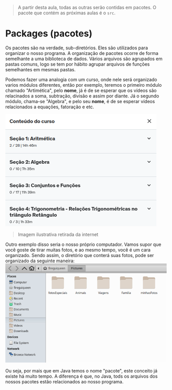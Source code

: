 > A partir desta aula, todas as outras serão contidas em pacotes. O pacote que contém as próximas aulas é o `src`. 

# Packages (pacotes)
Os pacotes são na verdade, sub-diretórios. Eles são utilizados para organizar o nosso programa.
A organização de pacotes ocorre de forma semelhante a uma biblioteca de dados. Vários arquivos são agrupados em pastas comuns, logo se tem por hábito agrupar arquivos de funções semelhantes em mesmas pastas.

Podemos fazer uma analogia com um curso, onde nele será organizado varios módulos diferentes, então por exemplo,
teremos o primeiro módulo chamado "Artimética", pelo __nome__, já é de se esperar que os vídeos são relacinados a soma, subtração, divisão e assim por diante.
Já o segundo módulo, chama-se "Algebra", e pelo seu __nome__, é de se esperar vídeos relacionados a equações, fatoração e etc.

![analogia-01](./others/explicacaoPackges.png)
> Imagem ilustrativa retirada da internet

Outro exemplo disso seria o nosso próprio computador. Vamos supor que você goste de tirar muitas
fotos, e ao mesmo tempo, você é um cara organizado. Sendo assim, o diretório que conterá suas fotos, pode ser
organizado da seguinte maneira: 
![analogia-02](./others/img.png)

Ou seja, por mais que em Java temos o nome "pacote", este conceito já existe há muito tempo.
A diferença é que, no Java, tods os arquivos dos nossos pacotes estão relacionados ao nosso programa.

